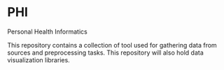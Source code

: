 PHI
===

Personal Health Informatics

This repository contains a collection of tool used for gathering data from sources and preprocessing tasks.
This repository will also hold data visualization libraries.
